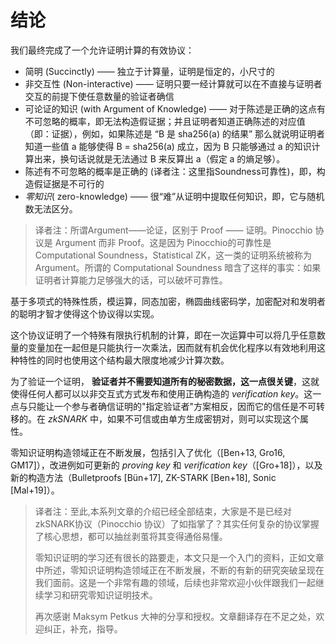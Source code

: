 # 结论

我们最终完成了一个允许证明计算的有效协议：

* 简明 (Succinctly) —— 独立于计算量，证明是恒定的，小尺寸的
* 非交互性 (Non-interactive) —— 证明只要一经计算就可以在不直接与证明者交互的前提下使任意数量的验证者确信
* 可论证的知识 (with Argument of Knowledge) —— 对于陈述是正确的这点有不可忽略的概率，即无法构造假证据；并且证明者知道正确陈述的对应值（即：证据），例如，如果陈述是 “B 是 sha256(a) 的结果” 那么就说明证明者知道一些值 a 能够使得 B = sha256(a) 成立，因为 B 只能够通过 a 的知识计算出来，换句话说就是无法通过 B 来反算出 a（假定 a 的熵足够）。
* 陈述有不可忽略的概率是正确的 (译者注：这里指Soundness可靠性)，即，构造假证据是不可行的
* *零知识*( zero-knowledge)  —— 很“难”从证明中提取任何知识，即，它与随机数无法区分。

> 译者注：所谓Argument——论证，区别于 Proof —— 证明。Pinocchio 协议是 Argument 而非 Proof。这是因为 Pinocchio的可靠性是 Computational Soundness，Statistical ZK，这一类的证明系统被称为 Argument。所谓的 Computational Soundness 暗含了这样的事实：如果证明者计算能力足够强大的话，可以破坏可靠性。

基于多项式的特殊性质，模运算，同态加密，椭圆曲线密码学，加密配对和发明者的聪明才智才使得这个协议得以实现。

这个协议证明了一个特殊有限执行机制的计算，即在一次运算中可以将几乎任意数量的变量加在一起但是只能执行一次乘法，因而就有机会优化程序以有效地利用这种特性的同时也使用这个结构最大限度地减少计算次数。

为了验证一个证明， **验证者并不需要知道所有的秘密数据，这一点很关键**，这就使得任何人都可以以非交互式方式发布和使用正确构造的 *verification key*。这一点与只能让一个参与者确信证明的"指定验证者"方案相反，因而它的信任是不可转移的。在 *zkSNARK* 中，如果不可信或由单方生成密钥对，则可以实现这个属性。

零知识证明构造领域正在不断发展，包括引入了优化（[Ben+13, Gro16, GM17]），改进例如可更新的 *proving key* 和 *verification key*（[Gro+18]），以及新的构造方法（Bulletproofs [Bün+17], ZK-STARK [Ben+18], Sonic [Mal+19]）。

> 译者注：至此,本系列文章的介绍已经全部结束，大家是不是已经对zkSNARK协议（Pinocchio 协议）了如指掌了？其实任何复杂的协议掌握了核心思想，都可以抽丝剥茧将其变得通俗易懂。
>
> 零知识证明的学习还有很长的路要走，本文只是一个入门的资料，正如文章中所述，零知识证明构造领域正在不断发展，不断的有新的研究突破呈现在我们面前。这是一个非常有趣的领域，后续也非常欢迎小伙伴跟我们一起继续学习和研究零知识证明技术。
>
> 再次感谢 Maksym Petkus 大神的分享和授权。文章翻译存在不足之处，欢迎纠正，补充，指导。
